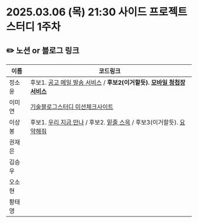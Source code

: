 # 2025.03.06 (목) 21:30 사이드 프로젝트 스터디 1주차

## ✏️ 노션 or 블로그 링크

| 이름   | 코드링크                                                                                                                                                                  |
| ------ | ------------------------------------------------------------------------------------------------------------------------------------------------------------------------- |
| 정소윤 | 후보1. [공고 메일 발송 서비스](https://seemly-hill-468.notion.site/1ad378a8636080649504fa8f550bcfe7?pvs=4) / **후보2(이거할듯). [모바일 청첩장 서비스](https://seemly-hill-468.notion.site/1ad378a86360800f9df6f94f688eab89?pvs=4)** |
| 이미연 | [기술블로그스터디 미션체크사이트](https://miori-space.notion.site/1ae5d43d43d88033ae99e445af17c1f0?pvs=73) |
| 이상봉 | 후보1. [우리 지금 만나](https://www.notion.so/1aef5e18d035804eb6cbddf2a46b3c7c) / 후보2. [밑줄 스윽](https://www.notion.so/1aef5e18d035809aa588cb95304ff5ad) / 후보3(이거할듯). [요약해줘](https://www.notion.so/1aef5e18d035809fa2c7e48ee9477e77)|
| 권재은 | |
| 김승우 | |
| 오소현 | |
| 황태영 | |     
